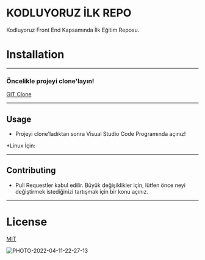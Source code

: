 # KODLUYORUZ İLK REPO
Kodluyoruz Front End Kapsamında İlk Eğitim Reposu.

# Installation
-------------------------------------
### Öncelikle projeyi clone'layın!

[GIT Clone](https://github.com/tubamhd/kodluyoruzrepoilk#readme)


-------------------------------------------------
## Usage

* Projeyi clone'ladıktan sonra Visual Studio Code Programında açınız!

*Linux İçin:

------------------------------------------------
## Contributing
* Pull Requestler kabul edilir. Büyük değişiklikler için, lütfen önce neyi değiştirmek istediğinizi tartışmak için bir konu açınız.

----------------------------------------------
# License

[MIT](https://github.com/tubamhd/kodluyoruzrepoilk)


![PHOTO-2022-04-11-22-27-13](https://user-images.githubusercontent.com/100489341/162814980-facb2c6a-4991-4e18-8907-46298c01f4c4.jpg)
